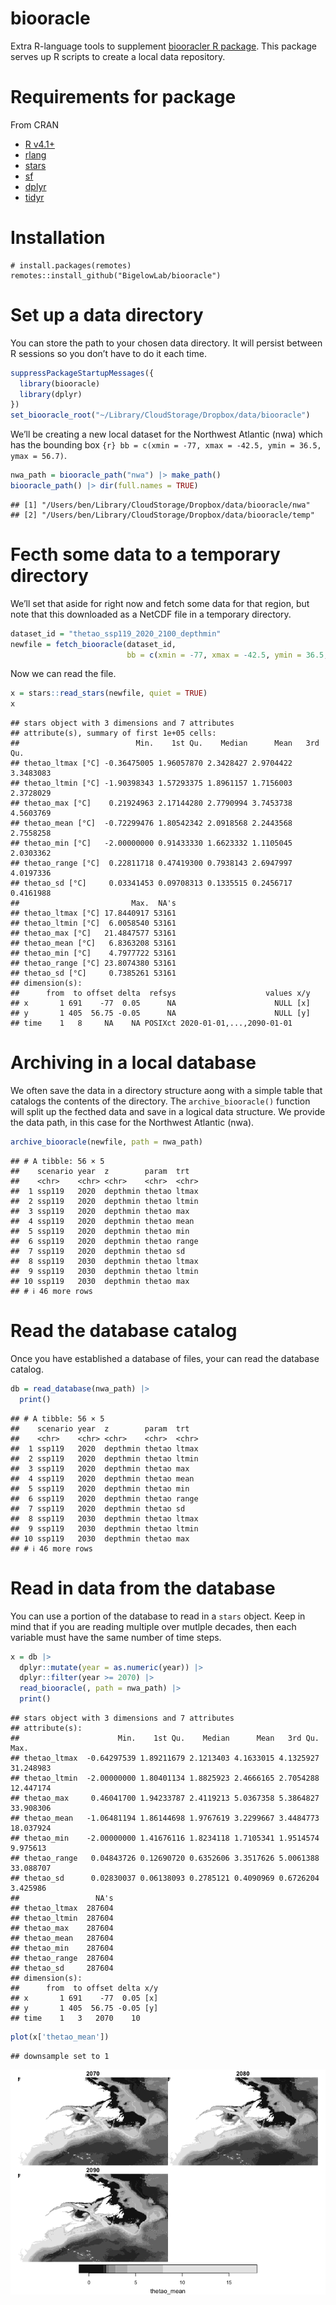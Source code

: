 biooracle
================

Extra R-language tools to supplement [biooracler R
package](https://github.com/bio-oracle/biooracler). This package serves
up R scripts to create a local data repository.

# Requirements for package

From CRAN

- [R v4.1+](https://www.r-project.org/)
- [rlang](https://CRAN.R-project.org/package=rlang)
- [stars](https://CRAN.R-project.org/package=stars)
- [sf](https://CRAN.R-project.org/package=sf)
- [dplyr](https://CRAN.R-project.org/package=dplyr)
- [tidyr](https://CRAN.R-project.org/package=tidyr)

# Installation

    # install.packages(remotes)
    remotes::install_github("BigelowLab/biooracle")

# Set up a data directory

You can store the path to your chosen data directory. It will persist
between R sessions so you don’t have to do it each time.

``` r
suppressPackageStartupMessages({
  library(biooracle)
  library(dplyr)
})
set_biooracle_root("~/Library/CloudStorage/Dropbox/data/biooracle")
```

We’ll be creating a new local dataset for the Northwest Atlantic (nwa)
which has the bounding box
`{r} bb = c(xmin = -77, xmax = -42.5, ymin = 36.5, ymax = 56.7)`.

``` r
nwa_path = biooracle_path("nwa") |> make_path()
biooracle_path() |> dir(full.names = TRUE)
```

    ## [1] "/Users/ben/Library/CloudStorage/Dropbox/data/biooracle/nwa" 
    ## [2] "/Users/ben/Library/CloudStorage/Dropbox/data/biooracle/temp"

# Fecth some data to a temporary directory

We’ll set that aside for right now and fetch some data for that region,
but note that this downloaded as a NetCDF file in a temporary directory.

``` r
dataset_id = "thetao_ssp119_2020_2100_depthmin"
newfile = fetch_biooracle(dataset_id, 
                          bb = c(xmin = -77, xmax = -42.5, ymin = 36.5, ymax = 56.7))
```

Now we can read the file.

``` r
x = stars::read_stars(newfile, quiet = TRUE)
x
```

    ## stars object with 3 dimensions and 7 attributes
    ## attribute(s), summary of first 1e+05 cells:
    ##                          Min.    1st Qu.    Median      Mean   3rd Qu.
    ## thetao_ltmax [°C] -0.36475005 1.96057870 2.3428427 2.9704422 3.3483083
    ## thetao_ltmin [°C] -1.90398343 1.57293375 1.8961157 1.7156003 2.3728029
    ## thetao_max [°C]    0.21924963 2.17144280 2.7790994 3.7453738 4.5603769
    ## thetao_mean [°C]  -0.72299476 1.80542342 2.0918568 2.2443568 2.7558258
    ## thetao_min [°C]   -2.00000000 0.91433330 1.6623332 1.1105045 2.0303362
    ## thetao_range [°C]  0.22811718 0.47419300 0.7938143 2.6947997 4.0197336
    ## thetao_sd [°C]     0.03341453 0.09708313 0.1335515 0.2456717 0.4161988
    ##                         Max.  NA's
    ## thetao_ltmax [°C] 17.8440917 53161
    ## thetao_ltmin [°C]  6.0058540 53161
    ## thetao_max [°C]   21.4847577 53161
    ## thetao_mean [°C]   6.8363208 53161
    ## thetao_min [°C]    4.7977722 53161
    ## thetao_range [°C] 23.8074380 53161
    ## thetao_sd [°C]     0.7385261 53161
    ## dimension(s):
    ##      from  to offset delta  refsys                    values x/y
    ## x       1 691    -77  0.05      NA                      NULL [x]
    ## y       1 405  56.75 -0.05      NA                      NULL [y]
    ## time    1   8     NA    NA POSIXct 2020-01-01,...,2090-01-01

# Archiving in a local database

We often save the data in a directory structure aong with a simple table
that catalogs the contents of the directory. The `archive_biooracle()`
function will split up the fecthed data and save in a logical data
structure. We provide the data path, in this case for the Northwest
Atlantic (nwa).

``` r
archive_biooracle(newfile, path = nwa_path)
```

    ## # A tibble: 56 × 5
    ##    scenario year  z        param  trt  
    ##    <chr>    <chr> <chr>    <chr>  <chr>
    ##  1 ssp119   2020  depthmin thetao ltmax
    ##  2 ssp119   2020  depthmin thetao ltmin
    ##  3 ssp119   2020  depthmin thetao max  
    ##  4 ssp119   2020  depthmin thetao mean 
    ##  5 ssp119   2020  depthmin thetao min  
    ##  6 ssp119   2020  depthmin thetao range
    ##  7 ssp119   2020  depthmin thetao sd   
    ##  8 ssp119   2030  depthmin thetao ltmax
    ##  9 ssp119   2030  depthmin thetao ltmin
    ## 10 ssp119   2030  depthmin thetao max  
    ## # ℹ 46 more rows

# Read the database catalog

Once you have established a database of files, your can read the
database catalog.

``` r
db = read_database(nwa_path) |>
  print()
```

    ## # A tibble: 56 × 5
    ##    scenario year  z        param  trt  
    ##    <chr>    <chr> <chr>    <chr>  <chr>
    ##  1 ssp119   2020  depthmin thetao ltmax
    ##  2 ssp119   2020  depthmin thetao ltmin
    ##  3 ssp119   2020  depthmin thetao max  
    ##  4 ssp119   2020  depthmin thetao mean 
    ##  5 ssp119   2020  depthmin thetao min  
    ##  6 ssp119   2020  depthmin thetao range
    ##  7 ssp119   2020  depthmin thetao sd   
    ##  8 ssp119   2030  depthmin thetao ltmax
    ##  9 ssp119   2030  depthmin thetao ltmin
    ## 10 ssp119   2030  depthmin thetao max  
    ## # ℹ 46 more rows

# Read in data from the database

You can use a portion of the database to read in a `stars` object. Keep
in mind that if you are reading multiple over mutlple decades, then each
variable must have the same number of time steps.

``` r
x = db |>
  dplyr::mutate(year = as.numeric(year)) |>
  dplyr::filter(year >= 2070) |>
  read_biooracle(, path = nwa_path) |>
  print()
```

    ## stars object with 3 dimensions and 7 attributes
    ## attribute(s):
    ##                      Min.    1st Qu.    Median      Mean   3rd Qu.      Max.
    ## thetao_ltmax  -0.64297539 1.89211679 2.1213403 4.1633015 4.1325927 31.248983
    ## thetao_ltmin  -2.00000000 1.80401134 1.8825923 2.4666165 2.7054288 12.447174
    ## thetao_max     0.46041700 1.94233787 2.4119213 5.0367358 5.3864827 33.908306
    ## thetao_mean   -1.06481194 1.86144698 1.9767619 3.2299667 3.4484773 18.037924
    ## thetao_min    -2.00000000 1.41676116 1.8234118 1.7105341 1.9514574  9.975613
    ## thetao_range   0.04843726 0.12690720 0.6352606 3.3517626 5.0061388 33.088707
    ## thetao_sd      0.02830037 0.06138093 0.2785121 0.4090969 0.6726204  3.425986
    ##                 NA's
    ## thetao_ltmax  287604
    ## thetao_ltmin  287604
    ## thetao_max    287604
    ## thetao_mean   287604
    ## thetao_min    287604
    ## thetao_range  287604
    ## thetao_sd     287604
    ## dimension(s):
    ##      from  to offset delta x/y
    ## x       1 691    -77  0.05 [x]
    ## y       1 405  56.75 -0.05 [y]
    ## time    1   3   2070    10

``` r
plot(x['thetao_mean'])
```

    ## downsample set to 1

![](README_files/figure-gfm/plot_again-1.png)<!-- -->
